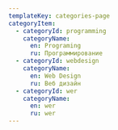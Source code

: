 ```yaml
---
templateKey: categories-page
categoryItem:
  - categoryId: programming
    categoryName:
      en: Programing
      ru: Программирование
  - categoryId: webdesign
    categoryName:
      en: Web Design
      ru: Веб дизайн
  - categoryId: wer
    categoryName:
      en: wer
      ru: wer
---
```


